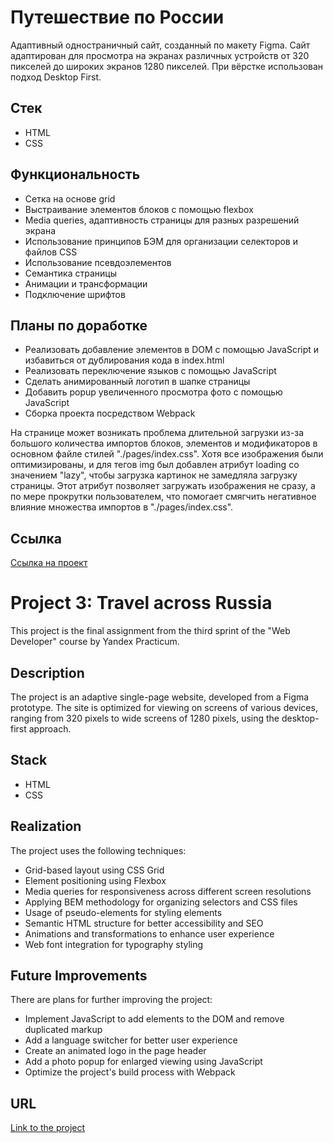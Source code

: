 # Путешествие по России

Адаптивный одностраничный сайт, созданный по макету Figma. Сайт адаптирован для просмотра на экранах различных устройств от 320 пикселей до широких экранов 1280 пикселей. При вёрстке использован подход Desktop First.

## Стек

- HTML
- CSS

## Функциональность

- Сетка на основе grid
- Выстраивание элементов блоков с помощью flexbox
- Media queries, адаптивность страницы для разных разрешений экрана
- Использование принципов БЭМ для организации селекторов и файлов CSS
- Использование псевдоэлементов
- Семантика страницы
- Анимации и трансформации
- Подключение шрифтов

## Планы по доработке

- Реализовать добавление элементов в DOM с помощью JavaScript и избавиться от дублирования кода в index.html
- Реализовать переключение языков с помощью JavaScript
- Сделать анимированный логотип в шапке страницы
- Добавить popup увеличенного просмотра фото с помощью JavaScript
- Сборка проекта посредством Webpack

На странице может возникать проблема длительной загрузки из-за большого количества импортов блоков, элементов и модификаторов в основном файле стилей "./pages/index.css". Хотя все изображения были оптимизированы, и для тегов img был добавлен атрибут loading со значением "lazy", чтобы загрузка картинок не замедляла загрузку страницы. Этот атрибут позволяет загружать изображения не сразу, а по мере прокрутки пользователем, что помогает смягчить негативное влияние множества импортов в "./pages/index.css".

## Ссылка 

[Ссылка на проект](https://kparfenovv.github.io/project_russian-travel/)



# Project 3: Travel across Russia

This project is the final assignment from the third sprint of the "Web Developer" course by Yandex Practicum.

## Description

The project is an adaptive single-page website, developed from a Figma prototype. The site is optimized for viewing on screens of various devices, ranging from 320 pixels to wide screens of 1280 pixels, using the desktop-first approach.

## Stack

- HTML
- CSS

## Realization

The project uses the following techniques:

- Grid-based layout using CSS Grid
- Element positioning using Flexbox
- Media queries for responsiveness across different screen resolutions
- Applying BEM methodology for organizing selectors and CSS files
- Usage of pseudo-elements for styling elements
- Semantic HTML structure for better accessibility and SEO
- Animations and transformations to enhance user experience
- Web font integration for typography styling

## Future Improvements

There are plans for further improving the project:

- Implement JavaScript to add elements to the DOM and remove duplicated markup
- Add a language switcher for better user experience
- Create an animated logo in the page header
- Add a photo popup for enlarged viewing using JavaScript
- Optimize the project's build process with Webpack

## URL

[Link to the project](https://kparfenovv.github.io/project_russian-travel/)


